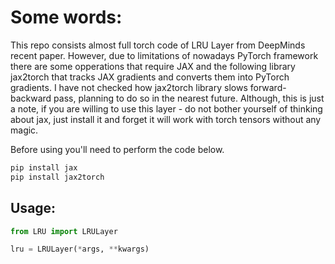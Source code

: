# Some words:

This repo consists almost full torch code of LRU Layer from DeepMinds recent paper. However, due to limitations of nowadays PyTorch framework there are some opperations that require JAX and the following library jax2torch that tracks JAX gradients and converts them into PyTorch gradients. I have not checked how jax2torch library slows forward-backward pass, planning to do so in the nearest future. Although, this is just a note, if you are willing to use this layer - do not bother yourself of thinking about jax, just install it and forget it will work with torch tensors without any magic.



Before using you'll need to perform the code below.

```bash
pip install jax
pip install jax2torch
```

## Usage:

```python
from LRU import LRULayer

lru = LRULayer(*args, **kwargs)
```




